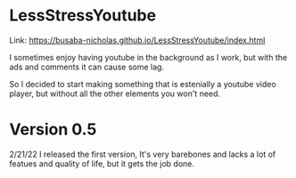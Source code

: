 # LessStressYoutube

Link: https://busaba-nicholas.github.io/LessStressYoutube/index.html

I sometimes enjoy having youtube in the background as I work, but with the ads and comments it can cause some lag.

So I decided to start making something that is estenially a youtube video player, but without all the other elements you won't need.

# Version 0.5
2/21/22
I released the first version, It's very barebones and lacks a lot of featues and quality of life, but it gets the job done.